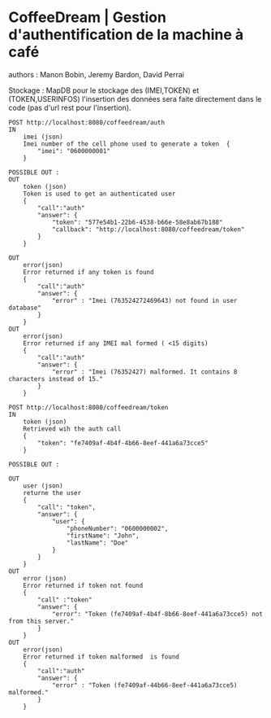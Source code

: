 # CoffeeDream | Gestion d'authentification de la machine à café
authors : Manon Bobin, Jeremy Bardon, David Perrai  

Stockage : MapDB pour le stockage des (IMEI,TOKEN) et (TOKEN,USERINFOS)
l'insertion des données sera faite directement dans le code (pas d'url rest pour l'insertion).

```
POST http://localhost:8080/coffeedream/auth
IN
	imei (json)
	Imei number of the cell phone used to generate a token	{
		"imei": "0600000001"
	}
	
POSSIBLE OUT :
OUT
	token (json)
	Token is used to get an authenticated user
	{
		"call":"auth"
		"answer": {
			"token": "577e54b1-22b6-4538-b66e-58e8ab67b188"
			"callback": "http://localhost:8080/coffeedream/token"
		}
	}

OUT	
	error(json)
	Error returned if any token is found
	{
		"call":"auth"
		"answer": {
			"error" : "Imei (763524272469643) not found in user database"
		}	
	}
OUT	
	error(json)
	Error returned if any IMEI mal formed ( <15 digits)
	{
		"call":"auth"
		"answer": {
			"error" : "Imei (76352427) malformed. It contains 8 characters instead of 15."
		}	
	}

```	

```
POST http://localhost:8080/coffeedream/token
IN
	token (json)
	Retrieved wih the auth call
	{
		"token": "fe7409af-4b4f-4b66-8eef-441a6a73cce5"
	}
	
POSSIBLE OUT :

OUT
	user (json)
	returne the user
	{
    	"call": "token",
    	"answer": {
        	"user": {
            	"phoneNumber": "0600000002",
            	"firstName": "John",
            	"lastName": "Doe"
        	}
    	}
	}
OUT	
	error (json)
	Error returned if token not found
	{
		"call" :"token"
		"answer": {
			"error": "Token (fe7409af-4b4f-8b66-8eef-441a6a73cce5) not from this server."
		}
	}
OUT	
	error(json)
	Error returned if token malformed  is found
	{
		"call":"auth"
		"answer": {
			"error" : "Token (fe7409af-44b66-8eef-441a6a73cce5) malformed."
		}	
	}
		
```

